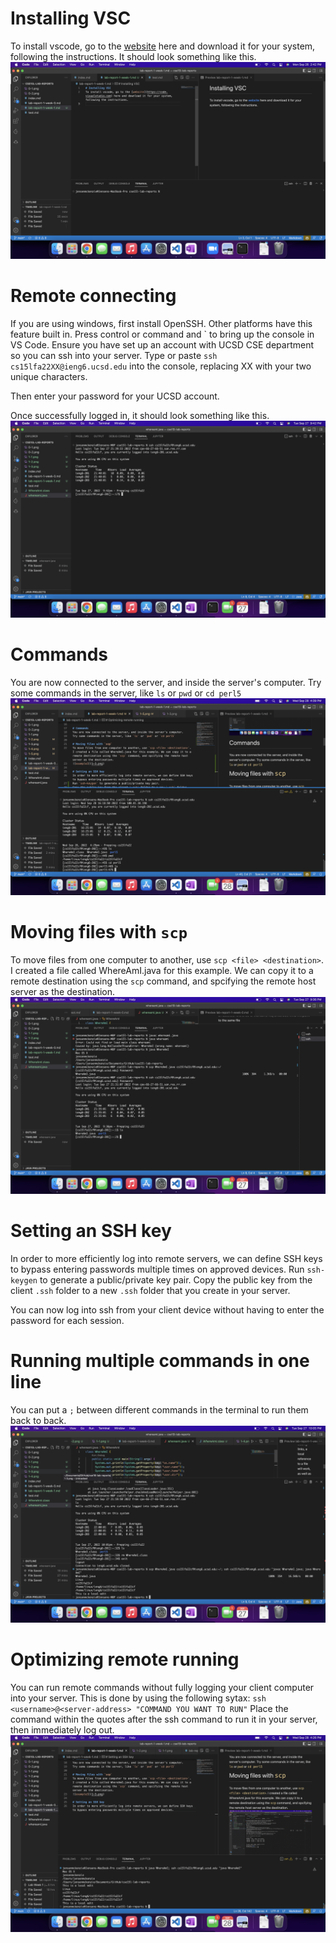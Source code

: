 # Installing VSC
To install vscode, go to the [website](https://code.visualstudio.com) here and download it for your system, following the instructions.
It should look something like this.
![example1](1-1.png)

# Remote connecting
If you are using windows, first install OpenSSH. Other platforms have this feature built in.
Press control or command and \` to bring up the console in VS Code.
Ensure you have set up an account with UCSD CSE department so you can ssh into your server.
Type or paste `ssh cs15lfa22XX@ieng6.ucsd.edu` into the console, replacing XX with your two unique characters.

Then enter your password for your UCSD account.

Once successfully logged in, it should look something like this.
![example2](1-2.png)

# Commands
You are now connected to the server, and inside the server's computer.
Try some commands in the server, like `ls` or `pwd` or `cd perl5`
![example6](1-6.png)

# Moving files with `scp`
To move files from one computer to another, use `scp <file> <destination>`. I created a file called WhereAmI.java for this example. We can copy it to a remote destination using the `scp` command, and spcifying the remote host server as the destination.
![example3](1-3.png)

# Setting an SSH key
In order to more efficiently log into remote servers, we can define SSH keys to bypass entering passwords multiple times on approved devices.
Run `ssh-keygen` to generate a public/private key pair.
Copy the public key from the client `.ssh` folder to a new `.ssh` folder that you create in your server.

You can now log into ssh from your client device without having to enter the password for each session.

# Running multiple commands in one line
You can put a `;` between different commands in the terminal to run them back to back.
![example4](1-4.png)

# Optimizing remote running
You can run remote commands without fully logging your client computer into your server. This is done by using the following sytax:
`ssh <username>@<server-address> "COMMAND YOU WANT TO RUN"`
Place the command within the quotes after the ssh command to run it in your server, then immediately log out.
![example5](1-5.png)